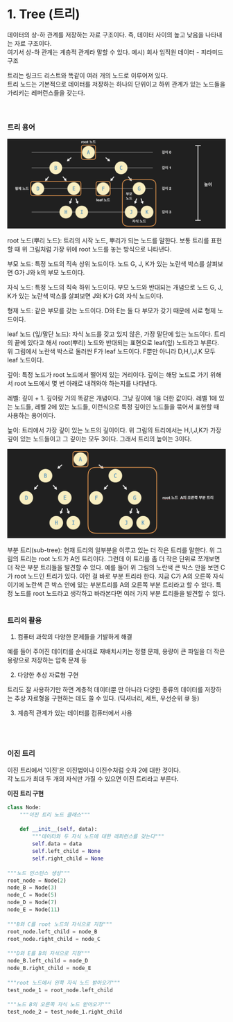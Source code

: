 # 1. Tree (트리)

데이터의 상-하 관계를 저장하는 자료 구조이다. 즉, 데이터 사이의 높고 낮음을 나타내는 자료 구조이다.<br>
여기서 상-하 관계는 계층적 관계라 말할 수 있다. 예시) 회사 임직원 데이터 - 피라미드 구조 <br>

트리는 링크드 리스트와 똑같이 여러 개의 노드로 이루어져 있다. <br>
트리 노드는 기본적으로 데이터를 저장하는 하나의 단위이고 하위 관계가 있는 노드들을 가리키는 레퍼런스들을 갖는다. <br>
<br><br>

### 트리 용어

<img src="img/01_Tree.png" alt="Tree 구조"/> <br>

root 노드(뿌리 노드): 트리의 시작 노드, 뿌리가 되는 노드를 말한다. 보통 트리를 표현할 때 위 그림처럼 가장 위에 root 노드를 놓는 방식으로 나타낸다.

부모 노드: 특정 노드의 직속 상위 노드이다. 노드 G, J, K가 있는 노란색 박스를 살펴보면 G가 J와 k의 부모 노드이다.

자식 노드: 특정 노드의 직속 하위 노드이다. 부모 노드와 반대되는 개념으로 노드 G, J, K가 있는 노란색 박스를 살펴보면 J와 K가 G의 자식 노드이다.

형제 노드: 같은 부모를 갖는 노드이다. D와 E는 둘 다 부모가 갖기 때문에 서로 형제 노드이다.

leaf 노드 (잎/말단 노드): 자식 노드를 갖고 있지 않은, 가장 말단에 있는 노드이다. 트리의 끝에 있다고 해서 root(뿌리) 노드와 반대되는 표현으로 leaf(잎) 노드라고 부른다. 위 그림에서 노란색 박스로 둘러싼 F가 leaf 노드이다. F뿐만 아니라 D,H,I,J,K 모두 leaf 노드이다.

깊이: 특정 노드가 root 노드에서 떨어져 있는 거리이다. 깊이는 해당 노드로 가기 위해서 root 노드에서 몇 번 아래로 내려와야 하는지를 나타낸다.

레벨: 깊이 + 1. 깊이랑 거의 똑같은 개념이다. 그냥 깊이에 1을 더한 값이다. 레벨 1에 있는 노드들, 레벨 2에 있는 노드들, 이런식으로 특정 깊이인 노드들을 묶어서 표현할 때 사용하는 용어이다.

높이: 트리에서 가장 깊이 있는 노드의 깊이이다. 위 그림의 트리에서는 H,I,J,K가 가장 깊이 있는 노드들이고 그 깊이는 모두 3이다. 그래서 트리의 높이는 3이다.

<img src="img/02_Tree.png" alt="Tree 구조"/> <br>

부분 트리(sub-tree): 현재 트리의 일부분을 이루고 있는 더 작은 트리를 말한다. 위 그림의 트리는 root 노드가 A인 트리이다. 그런데 이 트리를 좀 더 작은 단위로 쪼개보면 더 작은 부분 트리들을 발견할 수 있다. 예를 들어 위 그림의 노란색 큰 박스 안을 보면 C가 root 노드인 트리가 있다. 이런 걸 바로 부분 트리라 한다. 지금 C가 A의 오른쪽 자식이기에 노란색 큰 박스 안에 있는 부분트리를 A의 오른쪽 부분 트리라고 할 수 있다. 특정 노드를 root 노드라고 생각하고 바라본다면 여러 가지 부분 트리들을 발견할 수 있다.
<br><br>

### 트리의 활용

1. 컴퓨터 과학의 다양한 문제들을 기발하게 해결

예를 들어 주어진 데이터를 순서대로 재배치시키는 정렬 문제, 용량이 큰 파일을 더 작은 용량으로 저장하는 압축 문제 등

2. 다양한 추상 자료형 구현

트리도 잘 사용하기만 하면 계층적 데이터뿐 만 아니라 다양한 종류의 데이터를 저장하는 추상 자료형을 구현하는 데도 쓸 수 있다. (딕셔너리, 세트, 우선순위 큐 등)

3. 계층적 관계가 있는 데이터를 컴퓨터에서 사용

<br><br>

### 이진 트리

이진 트리에서 '이진'은 이진법이나 이진수처럼 숫자 2에 대한 것이다. <br>
각 노드가 최대 두 개의 자식만 가질 수 있으면 이진 트리라고 부른다. <br>

**이진 트리 구현**

```python
class Node:
    """이진 트리 노드 클래스"""

    def __init__(self, data):
        """데이터와 두 자식 노드에 대한 레퍼런스를 갖는다"""
        self.data = data
        self.left_child = None
        self.right_child = None

"""노드 인스턴스 생성"""
root_node = Node(2)
node_B = Node(3)
node_C = Node(5)
node_D = Node(7)
node_E = Node(11)

"""B와 C를 root 노드의 자식으로 지정"""
root_node.left_child = node_B
root_node.right_child = node_C

"""D와 E를 B의 자식으로 지정"""
node_B.left_child = node_D
node_B.right_child = node_E

"""root 노드에서 왼쪽 자식 노드 받아오기"""
test_node_1 = root_node.left_child

"""노드 B의 오른쪽 자식 노드 받아오기"""
test_node_2 = test_node_1.right_child
```
